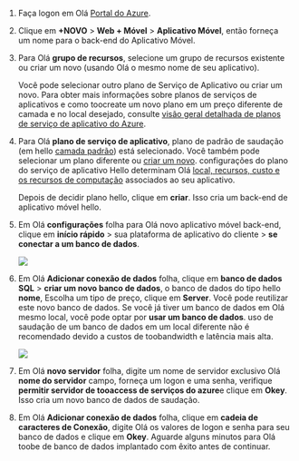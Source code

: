 1. Faça logon em Olá [Portal do Azure].
2. Clique em **+NOVO** > **Web + Móvel** > **Aplicativo Móvel**, então forneça um nome para o back-end do Aplicativo Móvel.
3. Para Olá **grupo de recursos**, selecione um grupo de recursos existente ou criar um novo (usando Olá o mesmo nome de seu aplicativo). 
   
    Você pode selecionar outro plano de Serviço de Aplicativo ou criar um novo. Para obter mais informações sobre planos de serviços de aplicativos e como toocreate um novo plano em um preço diferente de camada e no local desejado, consulte [visão geral detalhada de planos de serviço de aplicativo do Azure](../articles/app-service/azure-web-sites-web-hosting-plans-in-depth-overview.md).
4. Para Olá **plano de serviço de aplicativo**, plano de padrão de saudação (em hello [camada padrão](https://azure.microsoft.com/pricing/details/app-service/)) está selecionado. Você também pode selecionar um plano diferente ou [criar um novo](../articles/app-service/azure-web-sites-web-hosting-plans-in-depth-overview.md#create-an-app-service-plan). configurações do plano do serviço de aplicativo Hello determinam Olá [local, recursos, custo e os recursos de computação](https://azure.microsoft.com/pricing/details/app-service/) associados ao seu aplicativo. 
   
    Depois de decidir plano hello, clique em **criar**. Isso cria um back-end de aplicativo móvel hello. 
5. Em Olá **configurações** folha para Olá novo aplicativo móvel back-end, clique em **início rápido** > sua plataforma de aplicativo do cliente > **se conectar a um banco de dados**. 
   
    ![](./media/app-service-mobile-dotnet-backend-create-new-service/dotnet-backend-create-data-connection.png)
6. Em Olá **Adicionar conexão de dados** folha, clique em **banco de dados SQL** > **criar um novo banco de dados**, o banco de dados do tipo hello **nome**, Escolha um tipo de preço, clique em **Server**.  Você pode reutilizar este novo banco de dados. Se você já tiver um banco de dados em Olá mesmo local, você pode optar por **usar um banco de dados**. uso de saudação de um banco de dados em um local diferente não é recomendado devido a custos de toobandwidth e latência mais alta.
   
    ![](./media/app-service-mobile-dotnet-backend-create-new-service/dotnet-backend-create-db.png)
7. Em Olá **novo servidor** folha, digite um nome de servidor exclusivo Olá **nome do servidor** campo, forneça um logon e uma senha, verifique **permitir servidor de tooaccess de serviços do azure**e clique em **Okey**. Isso cria um novo banco de dados de saudação.
8. Em Olá **Adicionar conexão de dados** folha, clique em **cadeia de caracteres de Conexão**, digite Olá os valores de logon e senha para seu banco de dados e clique em **Okey**. Aguarde alguns minutos para Olá toobe de banco de dados implantado com êxito antes de continuar.

<!-- URLs. -->
[Portal do Azure]: https://portal.azure.com/

